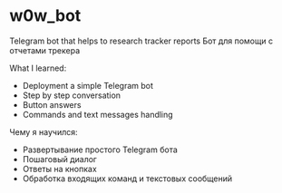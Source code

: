 # w0w_bot
Telegram bot that helps to research tracker reports
Бот для помощи с отчетами трекера

What I learned:
- Deployment a simple Telegram bot
- Step by step conversation
- Button answers
- Commands and text messages handling


Чему я научился:
- Развертывание простого Telegram бота
- Пошаговый диалог
- Ответы на кнопках
- Обработка входящих команд и текстовых сообщений
